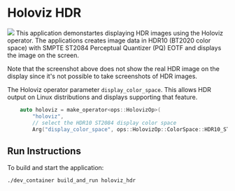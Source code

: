# Holoviz HDR

![](holoviz_hdr.png)
This application demonstartes displaying HDR images using the Holoviz operator. The applications creates image data in HDR10 (BT2020 color space) with SMPTE ST2084 Perceptual Quantizer (PQ) EOTF and displays the image on the screen.

Note that the screenshot above does not show the real HDR image on the display since it's not possible to take screenshots of HDR images.

The Holoviz operator parameter `display_color_space`. This allows HDR output on Linux distributions and displays supporting that feature.

```cpp
    auto holoviz = make_operator<ops::HolovizOp>(
        "holoviz",
        // select the HDR10 ST2084 display color space
        Arg("display_color_space", ops::HolovizOp::ColorSpace::HDR10_ST2084));
```

## Run Instructions

To build and start the application:

```bash
./dev_container build_and_run holoviz_hdr
```
